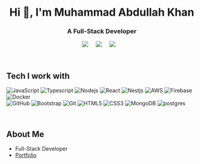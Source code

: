<h1 align="center">Hi 👋, I'm Muhammad Abdullah Khan</h1>
<h3 align="center">A Full-Stack Developer</h3>

<p align="center">
  <a target="_blank"href="https://www.linkedin.com/in/abdullah-khan-bab278198/"><img src="https://img.shields.io/badge/linkedin-%230077B5.svg?&style=for-the-badge&logo=linkedin&logoColor=white" /></a>&nbsp;&nbsp;&nbsp;&nbsp;
  <a target="_blank"href="https://github.com/Abdullah0332"><img src="https://img.shields.io/badge/GitHub-black.svg?&style=for-the-badge&logo=github&logoColor=white" /></a>&nbsp;&nbsp;&nbsp;&nbsp;
  <a href="mailto:abdullah.khan10032@gmail.com?subject=Hello%20Lucifer,%20From%20Github"><img src="https://img.shields.io/badge/gmail-%23D14836.svg?&style=for-the-badge&logo=gmail&logoColor=white" /></a>&nbsp;&nbsp;&nbsp;&nbsp;
</p>
<br />

## Tech I work with
![JavaScript](https://img.shields.io/badge/-JavaScript-black?style=for-the-badge&logo=javascript)
![Typescript](https://img.shields.io/badge/-Typescript-black?style=for-the-badge&logo=typescript)
![Nodejs](https://img.shields.io/badge/-Nodejs-black?style=for-the-badge&logo=Node.js&logoColor=5df58b)
![React](https://img.shields.io/badge/-React-black?style=for-the-badge&logo=react&logoColor=61ddff)
![Nestjs](https://img.shields.io/badge/-Nest%20JS-black?style=for-the-badge&logo=nestjs)
![AWS](https://img.shields.io/badge/-AWS-black?style=for-the-badge&logo=amazonaws)
![Firebase](https://img.shields.io/badge/-firebase-black?style=for-the-badge&logo=Firebase)
![Docker](https://img.shields.io/badge/-docker-black?style=for-the-badge&logo=Docker)
<br />
![GitHub](https://img.shields.io/badge/-GitHub-181717?style=for-the-badge&logo=github)
![Bootstrap](https://img.shields.io/badge/-Bootstrap-black?style=for-the-badge&logo=bootstrap&logoColor=aa09ee)
![Git](https://img.shields.io/badge/-Git-black?style=for-the-badge&logo=git)
![HTML5](https://img.shields.io/badge/-HTML5-black?style=for-the-badge&logo=html5&logoColor=white)
![CSS3](https://img.shields.io/badge/-CSS3-black?style=for-the-badge&logo=css3)
![MongoDB](https://img.shields.io/badge/-MongoDB-black?style=for-the-badge&logo=mongodb)
![postgres](https://img.shields.io/badge/-Postgresql-black?style=for-the-badge&logo=postgresql)

<br />

## About Me
 + Full-Stack Developer
 + [Portfolio](https://abdullah-portfolio01.netlify.app)
